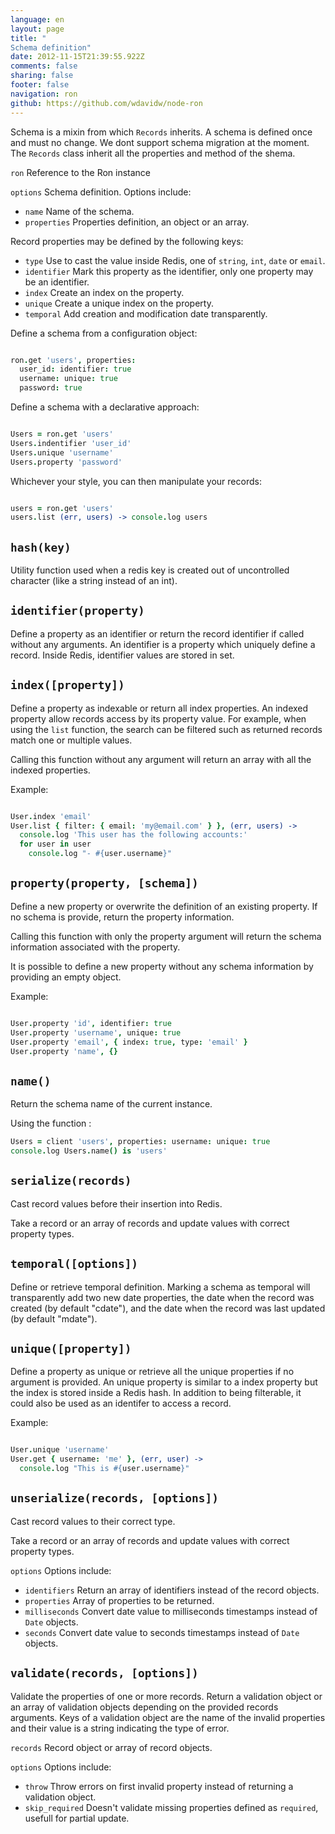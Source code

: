 ```yaml
---
language: en
layout: page
title: "
Schema definition"
date: 2012-11-15T21:39:55.922Z
comments: false
sharing: false
footer: false
navigation: ron
github: https://github.com/wdavidw/node-ron
---
```



Schema is a mixin from which `Records` inherits. A schema is defined once 
and must no change. We dont support schema migration at the moment. The `Records`
class inherit all the properties and method of the shema.

`ron`               Reference to the Ron instance   

`options`           Schema definition. Options include:   

*   `name`          Name of the schema.   
*   `properties`    Properties definition, an object or an array.   

Record properties may be defined by the following keys:   

*   `type`          Use to cast the value inside Redis, one of `string`, `int`, `date` or `email`.   
*   `identifier`    Mark this property as the identifier, only one property may be an identifier.   
*   `index`         Create an index on the property.   
*   `unique`        Create a unique index on the property.   
*   `temporal`      Add creation and modification date transparently.   

Define a schema from a configuration object:   
```coffeescript

ron.get 'users', properties: 
  user_id: identifier: true
  username: unique: true
  password: true

```
Define a schema with a declarative approach:   
```coffeescript

Users = ron.get 'users'
Users.indentifier 'user_id'
Users.unique 'username'
Users.property 'password'

```
Whichever your style, you can then manipulate your records:   
```coffeescript

users = ron.get 'users'
users.list (err, users) -> console.log users
```

<a name="hash"></a>
`hash(key)`
-------------
Utility function used when a redis key is created out of 
uncontrolled character (like a string instead of an int).


<a name="identifier"></a>
`identifier(property)`
------------------------
Define a property as an identifier or return the record identifier if
called without any arguments. An identifier is a property which uniquely 
define a record. Inside Redis, identifier values are stored in set.   


<a name="index"></a>
`index([property])`
-------------------
Define a property as indexable or return all index properties. An 
indexed property allow records access by its property value. For example,
when using the `list` function, the search can be filtered such as returned
records match one or multiple values.   

Calling this function without any argument will return an array with all the 
indexed properties.   

Example:
```coffeescript

User.index 'email'
User.list { filter: { email: 'my@email.com' } }, (err, users) ->
  console.log 'This user has the following accounts:'
  for user in user
    console.log "- #{user.username}"
```


<a name="property"></a>
`property(property, [schema])`
------------------------------
Define a new property or overwrite the definition of an
existing property. If no schema is provide, return the
property information.   

Calling this function with only the property argument will return the schema
information associated with the property.   

It is possible to define a new property without any schema information by 
providing an empty object.   

Example:   
```coffeescript

User.property 'id', identifier: true
User.property 'username', unique: true
User.property 'email', { index: true, type: 'email' }
User.property 'name', {}
```


<a name="name"></a>
`name()`
--------
Return the schema name of the current instance.

Using the function :
```coffeescript
Users = client 'users', properties: username: unique: true
console.log Users.name() is 'users'
```


<a name="serialize"></a>
`serialize(records)`
--------------------
Cast record values before their insertion into Redis.

Take a record or an array of records and update values with correct 
property types.


<a name="temporal"></a>
`temporal([options])` 
---------------------
Define or retrieve temporal definition. Marking a schema as 
temporal will transparently add two new date properties, the 
date when the record was created (by default "cdate"), and the date 
when the record was last updated (by default "mdate").


<a name="unique"></a>
`unique([property])`
--------------------
Define a property as unique or retrieve all the unique properties if no 
argument is provided. An unique property is similar to a index
property but the index is stored inside a Redis hash. In addition to being 
filterable, it could also be used as an identifer to access a record.

Example:
```coffeescript

User.unique 'username'
User.get { username: 'me' }, (err, user) ->
  console.log "This is #{user.username}"
```


<a name="unserialize"></a>
`unserialize(records, [options])`
---------------------------------
Cast record values to their correct type.   

Take a record or an array of records and update values with correct 
property types.   

`options`             Options include:   

*   `identifiers`     Return an array of identifiers instead of the record objects.  
*   `properties`      Array of properties to be returned.  
*   `milliseconds`    Convert date value to milliseconds timestamps instead of `Date` objects.   
*   `seconds`         Convert date value to seconds timestamps instead of `Date` objects.   


<a name="validate"></a>
`validate(records, [options])`
------------------------------
Validate the properties of one or more records. Return a validation 
object or an array of validation objects depending on the provided 
records arguments. Keys of a validation object are the name of the invalid 
properties and their value is a string indicating the type of error.   

`records`             Record object or array of record objects.   

`options`             Options include:   

*   `throw`           Throw errors on first invalid property instead of returning a validation object.   
*   `skip_required`   Doesn't validate missing properties defined as `required`, usefull for partial update.   


